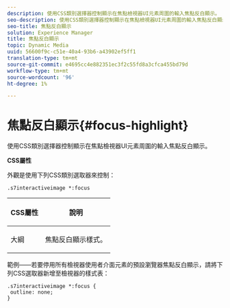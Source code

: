 ```yaml
---
description: 使用CSS類別選擇器控制顯示在焦點檢視器UI元素周圍的輸入焦點反白顯示。
seo-description: 使用CSS類別選擇器控制顯示在焦點檢視器UI元素周圍的輸入焦點反白顯示。
seo-title: 焦點反白顯示
solution: Experience Manager
title: 焦點反白顯示
topic: Dynamic Media
uuid: 56600f9c-c51e-40a4-93b6-a43902ef5ff1
translation-type: tm+mt
source-git-commit: e4695cc4e882351ec3f2c55fd8a3cfca455bd79d
workflow-type: tm+mt
source-wordcount: '96'
ht-degree: 1%

---
```



# 焦點反白顯示{#focus-highlight}

使用CSS類別選擇器控制顯示在焦點檢視器UI元素周圍的輸入焦點反白顯示。

<!--<a id="section_061E550C1C1D4DB2BD663A898895B38C"></a>-->

**CSS屬性**

外觀是使用下列CSS類別選取器來控制：

```
.s7interactiveimage *:focus
```

<table id="table_94EE3F5BBE4547C0B4943471CEE7EDE4"> 
 <thead> 
  <tr> 
   <th colname="col1" class="entry"> <p> CSS屬性 </p> </th> 
   <th colname="col2" class="entry"> <p>說明 </p> </th> 
  </tr> 
 </thead>
 <tbody> 
  <tr> 
   <td colname="col1"> <p> <span class="codeph"> 大綱  </span> </p> </td> 
   <td colname="col2"> <p>焦點反白顯示樣式。 </p> </td> 
  </tr> 
 </tbody> 
</table>

範例——若要停用所有檢視器使用者介面元素的預設瀏覽器焦點反白顯示，請將下列CSS選取器新增至檢視器的樣式表：

```
.s7interactiveimage *:focus { 
 outline: none; 
}
```

